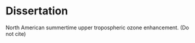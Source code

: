 Dissertation
============

North American summertime upper tropospheric ozone enhancement. (Do not cite)